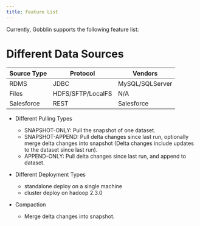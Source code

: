 ```yaml
---
title: Feature List
---
```


Currently, Gobblin supports the following feature list:

# Different Data Sources

|Source Type|Protocol|Vendors|
|-----------|--------|-------|
|RDMS|JDBC|MySQL/SQLServer|
|Files|HDFS/SFTP/LocalFS|N/A|
|Salesforce|REST|Salesforce|

* Different Pulling Types
    * SNAPSHOT-ONLY: Pull the snapshot of one dataset.
    * SNAPSHOT-APPEND: Pull delta changes since last run, optionally merge delta changes into snapshot (Delta changes include updates to the dataset since last run).
    * APPEND-ONLY: Pull delta changes since last run, and append to dataset.

* Different Deployment Types
    * standalone deploy on a single machine
    * cluster deploy on hadoop 2.3.0

* Compaction
    * Merge delta changes into snapshot.
